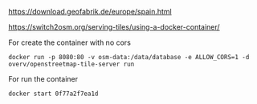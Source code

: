 https://download.geofabrik.de/europe/spain.html

https://switch2osm.org/serving-tiles/using-a-docker-container/

For create the container with no cors

```
docker run -p 8080:80 -v osm-data:/data/database -e ALLOW_CORS=1 -d overv/openstreetmap-tile-server run
```

For run the container

```
docker start 0f77a2f7ea1d
```

